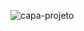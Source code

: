![capa-projeto](https://user-images.githubusercontent.com/61297295/160064503-72641dd5-b8a6-4f59-9a11-ca3de6cf626f.png)
